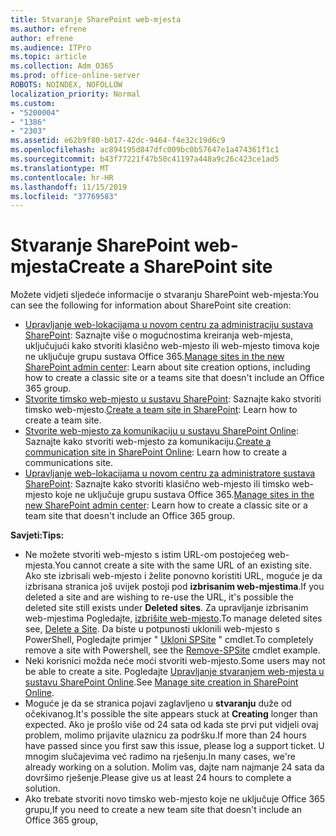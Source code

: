 ```yaml
---
title: Stvaranje SharePoint web-mjesta
ms.author: efrene
author: efrene
ms.audience: ITPro
ms.topic: article
ms.collection: Adm_O365
ms.prod: office-online-server
ROBOTS: NOINDEX, NOFOLLOW
localization_priority: Normal
ms.custom:
- "5200004"
- "1386"
- "2303"
ms.assetid: e62b9f80-b017-42dc-9464-f4e32c19d6c9
ms.openlocfilehash: ac894195d847dfc009bc0b57647e1a474361f1c1
ms.sourcegitcommit: b43f77221f47b50c41197a448a9c26c423ce1ad5
ms.translationtype: MT
ms.contentlocale: hr-HR
ms.lasthandoff: 11/15/2019
ms.locfileid: "37769583"
---
```

# <a name="create-a-sharepoint-site"></a><span data-ttu-id="fd77f-102">Stvaranje SharePoint web-mjesta</span><span class="sxs-lookup"><span data-stu-id="fd77f-102">Create a SharePoint site</span></span>

<span data-ttu-id="fd77f-103">Možete vidjeti sljedeće informacije o stvaranju SharePoint web-mjesta:</span><span class="sxs-lookup"><span data-stu-id="fd77f-103">You can see the following for information about SharePoint site creation:</span></span>
- <span data-ttu-id="fd77f-104">[Upravljanje web-lokacijama u novom centru za administraciju sustava SharePoint](https://docs.microsoft.com/sharepoint/manage-site-creation): Saznajte više o mogućnostima kreiranja web-mjesta, uključujući kako stvoriti klasično web-mjesto ili web-mjesto timova koje ne uključuje grupu sustava Office 365.</span><span class="sxs-lookup"><span data-stu-id="fd77f-104">[Manage sites in the new SharePoint admin center](https://docs.microsoft.com/sharepoint/manage-site-creation): Learn about site creation options, including how to create a classic site or a teams site that doesn't include an Office 365 group.</span></span>
- <span data-ttu-id="fd77f-105">[Stvorite timsko web-mjesto u sustavu SharePoint](https://support.office.com/article/create-a-team-site-in-sharepoint-ef10c1e7-15f3-42a3-98aa-b5972711777d): Saznajte kako stvoriti timsko web-mjesto.</span><span class="sxs-lookup"><span data-stu-id="fd77f-105">[Create a team site in SharePoint](https://support.office.com/article/create-a-team-site-in-sharepoint-ef10c1e7-15f3-42a3-98aa-b5972711777d): Learn how to create a team site.</span></span>
- <span data-ttu-id="fd77f-106">[Stvorite web-mjesto za komunikaciju u sustavu SharePoint Online](https://support.office.com/article/7fb44b20-a72f-4d2c-9173-fc8f59ba50eb): Saznajte kako stvoriti web-mjesto za komunikaciju.</span><span class="sxs-lookup"><span data-stu-id="fd77f-106">[Create a communication site in SharePoint Online](https://support.office.com/article/7fb44b20-a72f-4d2c-9173-fc8f59ba50eb): Learn how to create a communications site.</span></span>
- <span data-ttu-id="fd77f-107">[Upravljanje web-lokacijama u novom centru za administratore sustava SharePoint](https://docs.microsoft.com/sharepoint/manage-sites-in-new-admin-center#create-a-site): Saznajte kako stvoriti klasično web-mjesto ili timsko web-mjesto koje ne uključuje grupu sustava Office 365.</span><span class="sxs-lookup"><span data-stu-id="fd77f-107">[Manage sites in the new SharePoint admin center](https://docs.microsoft.com/sharepoint/manage-sites-in-new-admin-center#create-a-site):  Learn how to create a classic site or a team site that doesn't include an Office 365 group.</span></span>


  
<span data-ttu-id="fd77f-108">**Savjeti:**</span><span class="sxs-lookup"><span data-stu-id="fd77f-108">**Tips:**</span></span>
- <span data-ttu-id="fd77f-109">Ne možete stvoriti web-mjesto s istim URL-om postojećeg web-mjesta.</span><span class="sxs-lookup"><span data-stu-id="fd77f-109">You cannot create a site with the same URL of an existing site.</span></span> <span data-ttu-id="fd77f-110">Ako ste izbrisali web-mjesto i želite ponovno koristiti URL, moguće je da izbrisana stranica još uvijek postoji pod **izbrisanim web-mjestima**.</span><span class="sxs-lookup"><span data-stu-id="fd77f-110">If you deleted a site and are wishing to re-use the URL, it's possible the deleted site still exists under **Deleted sites**.</span></span> <span data-ttu-id="fd77f-111">Za upravljanje izbrisanim web-mjestima Pogledajte, [izbrišite web-mjesto](https://docs.microsoft.com/sharepoint/manage-sites-in-new-admin-center#delete-a-site).</span><span class="sxs-lookup"><span data-stu-id="fd77f-111">To manage deleted sites see, [Delete a Site](https://docs.microsoft.com/sharepoint/manage-sites-in-new-admin-center#delete-a-site).</span></span> <span data-ttu-id="fd77f-112">Da biste u potpunosti uklonili web-mjesto s PowerShell, Pogledajte primjer " [Ukloni SPSite](https://docs.microsoft.com/sharepoint/manage-sites-in-new-admin-center#delete-a-site) " cmdlet.</span><span class="sxs-lookup"><span data-stu-id="fd77f-112">To completely remove a site with Powershell, see the [Remove-SPSite](https://docs.microsoft.com/sharepoint/manage-sites-in-new-admin-center#delete-a-site) cmdlet example.</span></span>
- <span data-ttu-id="fd77f-113">Neki korisnici možda neće moći stvoriti web-mjesto.</span><span class="sxs-lookup"><span data-stu-id="fd77f-113">Some users may not be able to create a site.</span></span> <span data-ttu-id="fd77f-114">Pogledajte [Upravljanje stvaranjem web-mjesta u sustavu SharePoint Online](https://docs.microsoft.com/sharepoint/manage-site-creation).</span><span class="sxs-lookup"><span data-stu-id="fd77f-114">See [Manage site creation in SharePoint Online](https://docs.microsoft.com/sharepoint/manage-site-creation).</span></span>
- <span data-ttu-id="fd77f-115">Moguće je da se stranica pojavi zaglavljeno u **stvaranju** duže od očekivanog.</span><span class="sxs-lookup"><span data-stu-id="fd77f-115">It's possible the site appears stuck at **Creating** longer than expected.</span></span> <span data-ttu-id="fd77f-116">Ako je prošlo više od 24 sata od kada ste prvi put vidjeli ovaj problem, molimo prijavite ulaznicu za podršku.</span><span class="sxs-lookup"><span data-stu-id="fd77f-116">If more than 24 hours have passed since you first saw this issue, please log a support ticket.</span></span> <span data-ttu-id="fd77f-117">U mnogim slučajevima već radimo na rješenju.</span><span class="sxs-lookup"><span data-stu-id="fd77f-117">In many cases, we're already working on a solution.</span></span> <span data-ttu-id="fd77f-118">Molim vas, dajte nam najmanje 24 sata da dovršimo rješenje.</span><span class="sxs-lookup"><span data-stu-id="fd77f-118">Please give us at least 24 hours to complete a solution.</span></span>
- <span data-ttu-id="fd77f-119">Ako trebate stvoriti novo timsko web-mjesto koje ne uključuje Office 365 grupu,</span><span class="sxs-lookup"><span data-stu-id="fd77f-119">If you need to create a new team site that doesn't include an Office 365 group,</span></span> 


